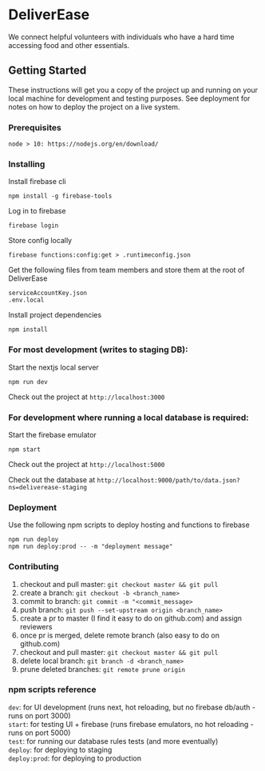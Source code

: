 # DeliverEase

We connect helpful volunteers with individuals who have a hard time accessing food and other essentials.

## Getting Started

These instructions will get you a copy of the project up and running on your local machine for development and testing purposes. See deployment for notes on how to deploy the project on a live system.

### Prerequisites

```
node > 10: https://nodejs.org/en/download/
```

### Installing

Install firebase cli

```
npm install -g firebase-tools
```

Log in to firebase

```
firebase login
```

Store config locally

```
firebase functions:config:get > .runtimeconfig.json
```

Get the following files from team members and store them at the root of DeliverEase

```
serviceAccountKey.json
.env.local
```

Install project dependencies

```
npm install
```

### For most development (writes to staging DB):

Start the nextjs local server

```
npm run dev
```

Check out the project at `http://localhost:3000`

### For development where running a local database is required:

Start the firebase emulator

```
npm start
```

Check out the project at `http://localhost:5000`

Check out the database at `http://localhost:9000/path/to/data.json?ns=deliverease-staging`

### Deployment

Use the following npm scripts to deploy hosting and functions to firebase

```
npm run deploy
npm run deploy:prod -- -m "deployment message"
```

### Contributing

1. checkout and pull master: `git checkout master && git pull`
2. create a branch: `git checkout -b <branch_name>`
3. commit to branch: `git commit -m "<commit_message>`
4. push branch: `git push --set-upstream origin <branch_name>`
5. create a pr to master (I find it easy to do on github.com) and assign reviewers
6. once pr is merged, delete remote branch (also easy to do on github.com)
7. checkout and pull master: `git checkout master && git pull`
8. delete local branch: `git branch -d <branch_name>`
9. prune deleted branches: `git remote prune origin`

### npm scripts reference

`dev`: for UI development (runs next, hot reloading, but no firebase db/auth - runs on port 3000)  
`start`: for testing UI + firebase (runs firebase emulators, no hot reloading - runs on port 5000)  
`test`: for running our database rules tests (and more eventually)  
`deploy`: for deploying to staging  
`deploy:prod`: for deploying to production  
